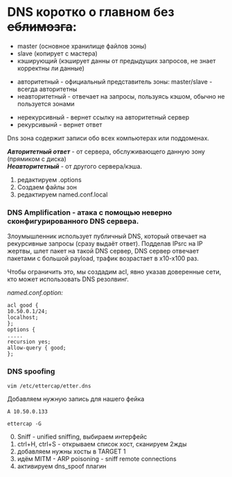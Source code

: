 # DNS коротко о главном без ~~еблимозга~~:

  * master (основное хранилище файлов зоны)  
  * slave (копирует с мастера)  
  * кэширующий (кэширует данны от предыдущих запросов, не знает корректны ли данные)  

   + авторитетный - официальный представитель зоны: master/slave - всегда авторитетны
   + неавторитетный - отвечает на запросы, пользуясь кэшом, обычно не пользуется зонами

   - нерекурсивный - вернет ссылку на авторитетный сервер
   - рекурсивынй - вернет ответ


Dns зона содержит записи обо всех компьютерах или поддоменах.

**_Авторитетный ответ_** - от сервера, обслуживающего данную зону (прямиком с диска)  
**_Неавторитетный_** - от другого сервера/кэша.

1. редактируем .options
2. Создаем файлы зон
3. редактируем named.conf.local




### DNS Amplification - атака с помощью неверно сконфигурированного DNS сервера.

Злоумышленник использует публичный DNS, который отвечает на рекурсивные запросы (сразу выдаёт ответ).
Подделав IPsrc на IP жертвы, шлет пакет на такой DNS сервер, DNS сервер отвечает пакетами с большой payload, трафик возрастает в x10-x100 раз.


Чтобы ограничить это, мы создадим acl, явно указав доверенные сети, кто может использовать DNS резолвинг.


_named.conf.option:_

```
acl good {
10.50.0.1/24;
localhost;
};
options {
.....
recursion yes;
allow-query { good;
};
```


### DNS spoofing

```vim /etc/ettercap/etter.dns```

Добавляем нужную запись для нашего фейка

```A 10.50.0.133 ```

```ettercap -G```

0. Sniff - unified sniffing, выбираем интерфейс  
1. ctrl+H, ctrl+S - открываем список хост, сканируем 2жды  
2. добавляем нужны хосты в TARGET 1
3. идём MITM - ARP poisoning - sniff remote connections
4. активируем dns_spoof плагин

